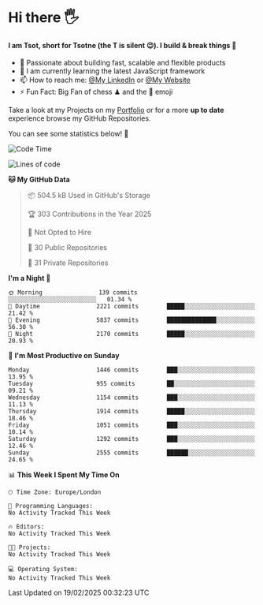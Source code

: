 # Hi there :raised_hand_with_fingers_splayed:
#### I am Tsot, short for Tsotne (the T is silent :wink:). I build & break things :space_invader:
- :telescope: Passionate about building fast, scalable and flexible products
- :seedling: I am currently learning the latest JavaScript framework 
- :mailbox: How to reach me: [@My LinkedIn](https://www.linkedin.com/in/tsotne-gvadzabia/) or [@My Website](https://tsotne.co.uk/contact)
- :zap: Fun Fact: Big Fan of chess ♟ and the 👾 emoji

Take a look at my Projects on my [Portfolio](https://tsotne.co.uk/) or for a more **up to date** experience browse my GitHub Repositories.

You can see some statistics below! :space_invader:
<!--START_SECTION:waka-->
![Code Time](http://img.shields.io/badge/Code%20Time-761%20hrs%202%20mins-blue)

![Lines of code](https://img.shields.io/badge/From%20Hello%20World%20I%27ve%20Written-7.2%20million%20lines%20of%20code-blue)

**🐱 My GitHub Data** 

> 📦 504.5 kB Used in GitHub's Storage 
 > 
> 🏆 303 Contributions in the Year 2025
 > 
> 🚫 Not Opted to Hire
 > 
> 📜 30 Public Repositories 
 > 
> 🔑 31 Private Repositories 
 > 
**I'm a Night 🦉** 

```text
🌞 Morning                139 commits         ░░░░░░░░░░░░░░░░░░░░░░░░░   01.34 % 
🌆 Daytime                2221 commits        █████░░░░░░░░░░░░░░░░░░░░   21.42 % 
🌃 Evening                5837 commits        ██████████████░░░░░░░░░░░   56.30 % 
🌙 Night                  2170 commits        █████░░░░░░░░░░░░░░░░░░░░   20.93 % 
```
📅 **I'm Most Productive on Sunday** 

```text
Monday                   1446 commits        ███░░░░░░░░░░░░░░░░░░░░░░   13.95 % 
Tuesday                  955 commits         ██░░░░░░░░░░░░░░░░░░░░░░░   09.21 % 
Wednesday                1154 commits        ███░░░░░░░░░░░░░░░░░░░░░░   11.13 % 
Thursday                 1914 commits        █████░░░░░░░░░░░░░░░░░░░░   18.46 % 
Friday                   1051 commits        ███░░░░░░░░░░░░░░░░░░░░░░   10.14 % 
Saturday                 1292 commits        ███░░░░░░░░░░░░░░░░░░░░░░   12.46 % 
Sunday                   2555 commits        ██████░░░░░░░░░░░░░░░░░░░   24.65 % 
```


📊 **This Week I Spent My Time On** 

```text
🕑︎ Time Zone: Europe/London

💬 Programming Languages: 
No Activity Tracked This Week

🔥 Editors: 
No Activity Tracked This Week

🐱‍💻 Projects: 
No Activity Tracked This Week

💻 Operating System: 
No Activity Tracked This Week
```


 Last Updated on 19/02/2025 00:32:23 UTC
<!--END_SECTION:waka-->
